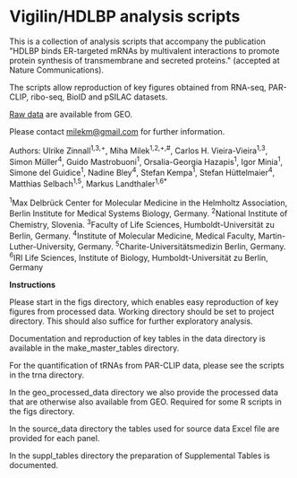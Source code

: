 # Vigilin/HDLBP analysis scripts

This is a collection of analysis scripts that accompany the publication "HDLBP binds ER-targeted mRNAs by multivalent interactions to promote protein synthesis of transmembrane and secreted proteins." (accepted at Nature Communications).



The scripts allow reproduction of key figures obtained from RNA-seq, PAR-CLIP, ribo-seq, BioID and pSILAC datasets.

[Raw data](https://www.ncbi.nlm.nih.gov/geo/query/acc.cgi?acc=GSE148262) are available from GEO. 

Please contact milekm@gmail.com for further information.

Authors:
Ulrike Zinnall<sup>1</sup><sup>,</sup><sup>3</sup><sup>,</sup><sup>+</sup>, Miha Milek<sup>1</sup><sup>,</sup><sup>2</sup><sup>,</sup><sup>+</sup><sup>,</sup><sup>#</sup>, Carlos H. Vieira-Vieira<sup>1</sup><sup>,</sup><sup>3</sup>, Simon Müller<sup>4</sup>, Guido Mastrobuoni<sup>1</sup>, Orsalia-Georgia Hazapis<sup>1</sup>, Igor Minia<sup>1</sup>, Simone del Guidice<sup>1</sup>, Nadine Bley<sup>4</sup>, Stefan Kempa<sup>1</sup>, Stefan Hüttelmaier<sup>4</sup>, Matthias Selbach<sup>1</sup><sup>,</sup><sup>5</sup>, Markus Landthaler<sup>1</sup><sup>,</sup><sup>6</sup><sup>*</sup>

<sup>1</sup>Max Delbrück Center for Molecular Medicine in the Helmholtz Association, Berlin Institute for Medical Systems Biology, Germany.
<sup>2</sup>National Institute of Chemistry, Slovenia.
<sup>3</sup>Faculty of Life Sciences, Humboldt-Universität zu Berlin, Germany.
<sup>4</sup>Institute of Molecular Medicine, Medical Faculty, Martin-Luther-University, Germany.
<sup>5</sup>Charite-Universitätsmedizin Berlin, Germany.
<sup>6</sup>IRI Life Sciences, Institute of Biology, Humboldt-Universität zu Berlin, Germany

**Instructions**

Please start in the figs directory, which enables easy reproduction of key figures from processed data. Working directory should be set to project directory. This should also suffice for further exploratory analysis.


Documentation and reproduction of key tables in the data directory is available in the make_master_tables directory.


For the quantification of tRNAs from PAR-CLIP data, please see the scripts in the trna directory.


In the geo_processed_data directory we also provide the processed data that are otherwise also available from GEO. Required for some R scripts in the figs directory.


In the source_data directory the tables used for source data Excel file are provided for each panel.


In the suppl_tables directory the preparation of Supplemental Tables is documented.
